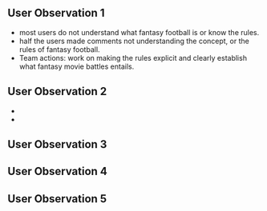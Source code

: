 ## User Observation 1
  - most users do not understand what fantasy football is or know the rules.
  - half the users made comments not understanding the concept, or the rules of fantasy football.
  - Team actions: work on making the rules explicit and clearly establish what fantasy movie battles entails.
## User Observation 2
-
-

## User Observation 3

## User Observation 4

## User Observation 5
